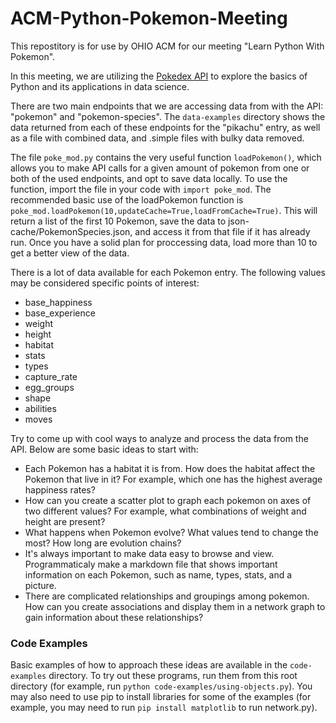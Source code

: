 # ACM-Python-Pokemon-Meeting

This repostitory is for use by OHIO ACM for our meeting "Learn Python With Pokemon".

In this meeting, we are utilizing the [Pokedex API](https://pokeapi.co/) to explore the basics of Python and its applications in data science. 

There are two main endpoints that we are accessing data from with the API: "pokemon" and "pokemon-species". The `data-examples` directory shows the data returned from each of these endpoints for the "pikachu" entry, as well as a file with combined data, and .simple files with bulky data removed. 

The file `poke_mod.py` contains the very useful function `loadPokemon()`, which allows you to make API calls for a given amount of pokemon from one or both of the used endpoints, and opt to save data locally. To use the function, import the file in your code with `import poke_mod`. The recommended basic use of the loadPokemon function is `poke_mod.loadPokemon(10,updateCache=True,loadFromCache=True)`. This will return a list of the first 10 Pokemon, save the data to json-cache/PokemonSpecies.json, and access it from that file if it has already run. Once you have a solid plan for proccessing data, load more than 10 to get a better view of the data.

There is a lot of data available for each Pokemon entry. The following values may be considered specific points of interest:
- base_happiness
- base_experience
- weight 
- height
- habitat
- stats
- types 
- capture_rate 
- egg_groups 
- shape 
- abilities 
- moves 

Try to come up with cool ways to analyze and process the data from the API. Below are some basic ideas to start with:
- Each Pokemon has a habitat it is from. How does the habitat affect the Pokemon that live in it? For example, which one has the highest average happiness rates?
- How can you create a scatter plot to graph each pokemon on axes of two different values? For example, what combinations of weight and height are present?
- What happens when Pokemon evolve? What values tend to change the most? How long are evolution chains?
- It's always important to make data easy to browse and view. Programmaticaly make a markdown file that shows important information on each Pokemon, such as name, types, stats, and a picture. 
- There are complicated relationships and groupings among pokemon. How can you create associations and display them in a network graph to gain information about these relationships?


### Code Examples 

Basic examples of how to approach these ideas are available in the `code-examples` directory. To try out these programs, run them from this root directory (for example, run `python code-examples/using-objects.py`). You may also need to use pip to install libraries for some of the examples (for example, you may need to run `pip install matplotlib` to run network.py).
